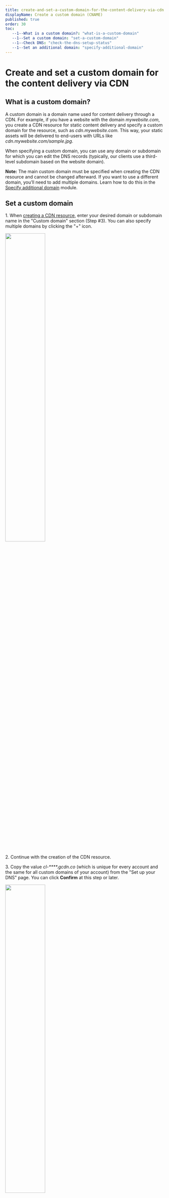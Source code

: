 ```yaml
---
title: create-and-set-a-custom-domain-for-the-content-delivery-via-cdn
displayName: Create a custom domain (CNAME)
published: true
order: 30
toc:
   --1--What is a custom domain?: "what-is-a-custom-domain"
   --1--Set a custom domain: "set-a-custom-domain"
   --1--Check DNS: "check-the-dns-setup-status"
   --1--Set an additional domain: "specify-additional-domain"
---
```

# Create and set a custom domain for the content delivery via CDN
  
## What is a custom domain?

A custom domain is a domain name used for content delivery through a CDN. For example, if you have a website with the domain _mywebsite.com_, you create a CDN resource for static content delivery and specify a custom domain for the resource, such as _cdn.mywebsite.com._ This way, your static assets will be delivered to end-users with URLs like _cdn.mywebsite.com/sample.jpg_. 

When specifying a custom domain, you can use any domain or subdomain for which you can edit the DNS records (typically, our clients use a third-level subdomain based on the website domain). 

**Note:** The main custom domain must be specified when creating the CDN resource and cannot be changed afterward. If you want to use a different domain, you’ll need to add multiple domains. Learn how to do this in the [Specify additional domain](#specify-additional-domain) module.

## Set a custom domain

1\. When <a href="https://gcore.com/docs/cdn/getting-started/create-a-cdn-resource/create-a-cdn-resource-for-only-static-files" target="_blank">creating a CDN resource</a>, enter your desired domain or subdomain name in the "Custom domain" section (Step #3). You can also specify multiple domains by clicking the "+" icon.  

<img src="https://support.gcore.com/hc/article_attachments/12865716431377" alt="" width="50%">

2\. Continue with the creation of the CDN resource.

3\. Copy the value _cl-\*\*\*\*.gcdn.co_ (which is unique for every account and the same for all custom domains of your account) from the "Set up your DNS" page. You can click **Confirm** at this step or later.

<img src="https://support.gcore.com/hc/article_attachments/12865779424017" alt=""  width="50%">

4\. Go to your DNS provider’s website. 

5\. Create a <a href="https://en.wikipedia.org/wiki/CNAME_record" target="_blank">CNAME record</a> for the custom domain with the value copied in step 3 of this guide. The CNAME record should be specified as follows:

```
cdn mywebsite.com. cl-****.gcdn.co 
```

Replace _cl-\*\*\*\*.gcdn.co_ will the value specific to your account.

If you specified multiple custom domains in step 1, add CNAME records for all additional custom domains.

You can use the ```dig``` command in the terminal or an <a href="https://toolbox.googleapps.com/apps/dig/" target="_blank">online dig tool</a> to check the record. If the record was added correctly, you should receive a response similar to the one specified above.

6\. Complete the CDN resource creation. You will see the following pop-up when all configurations are completed:

<img src="https://support.gcore.com/hc/article_attachments/12865856535057" alt="" width="50%">

## Check the DNS setup status

The "Setup Guide" will help verify that the configuration was completed successfully. If you see this message, this indicates that something is incorrect or missing in the configuration.

1\. Open the settings of the created CDN resource.

2\. Click on "Setup guide".

<img src="https://support.gcore.com/hc/article_attachments/12865899219729" alt="" width="70%">

3\. A drawer will open, displaying each step of the configuration process. A check mark indicates that the step was successful. If there is no check mark, click on the step and follow the instructions to complete the configuration. When the setup is finished, click **Check DNS Setup Status**.

<img src="https://support.gcore.com/hc/article_attachments/12865917904145" alt="" width="70%">

- If you see the message "DNS record hasn’t been set up", something has gone wrong. Please check the DNS hosting settings.

<img src="https://support.gcore.com/hc/article_attachments/12865924935057" alt="" width="50%">

- If you see the message "DNS record has been successfully set up", the configuration has been completed correctly.

<img src="https://support.gcore.com/hc/article_attachments/12865958946065" alt="" width="50%">

To check the front end of your integrated website, right-click on any static files and choose "Inspect". This will show you the content delivery URL where your file is served.

## Specify additional domain

1\. Go to the <a href="https://www.cdn.gcore.com/resources/list" target="_blank">CDN resource list</a> and click on the custom domain of the resource you want to configure.

<img src="https://support.gcore.com/hc/article_attachments/12866059375761" alt="" width="70%">

2\. In the "Custom domain" section, click the plus sign (+) next to the "Domain" field and enter your desired domain name. You can add several domains.

<img src="https://support.gcore.com/hc/article_attachments/12866081938961" alt="" width="70%">

3\. Click **Save changes** at the bottom of the page.

**Note**: You need to add a CNAME record to your DNS following the [instructions above](#set-a-custom-domain) for each additional domain.

Once the additional domains are set up, you can configure your website to deliver different types of static files from separate domains.